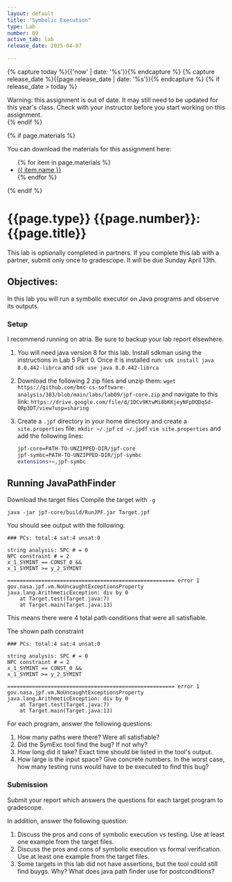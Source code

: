 ```yaml
---
layout: default
title: "Symbolic Execution"
type: Lab
number: 09
active_tab: lab
release_date: 2025-04-07

---
```


<!-- Check whether the assignment is ready to release -->
{% capture today %}{{'now' | date: '%s'}}{% endcapture %}
{% capture release_date %}{{page.release_date | date: '%s'}}{% endcapture %}
{% if release_date > today %} 
<div class="alert alert-danger">
Warning: this assignment is out of date.  It may still need to be updated for this year's class.  Check with your instructor before you start working on this assignment.
</div>
{% endif %}
<!-- End of check whether the assignment is up to date -->


<!-- Check whether the assignment is up to date -->
<!--{% capture this_year %}{{'now' | date: '%Y'}}{% endcapture %}
{% capture due_year %}{{page.due_date | date: '%Y'}}{% endcapture %}
{% if this_year != due_year %} 
<div class="alert alert-danger">
Warning: this assignment is out of date.  It may still need to be updated for this year's class.  Check with your instructor before you start working on this assignment.
</div>
{% endif %}-->
<!-- End of check whether the assignment is up to date -->



{% if page.materials %}
<div class="alert alert-info">
You can download the materials for this assignment here:
<ul>
{% for item in page.materials %}
<li><a href="{{item.url}}">{{ item.name }}</a></li>
{% endfor %}
</ul>

</div>
{% endif %}



{{page.type}} {{page.number}}: {{page.title}}
=============================================================
This lab is optionally completed in partners. If you complete this lab with a partner, submit only once to gradescope. It will be due Sunday April 13th. 

## Objectives:

In this lab you will run a symbolic executor on Java programs and observe its outputs. 

### Setup
I recommend running on atria. Be sure to backup your lab report elsewhere.

1. You will need java version 8 for this lab. Install sdkman using the instructions in Lab 5 Part 0. 
    Once it is installed run:
    `sdk install java 8.0.442-librca` and `sdk use java 8.0.442-librca`

2. Download the following 2 zip files and unzip them:
    `wget https://github.com/bmc-cs-software-analysis/383/blob/main/labs/lab09/jpf-core.zip` and
    navigate to this link: `https://drive.google.com/file/d/1DCv9KtwMi8bKKjeyNFpDQDq5d-QRp3DT/view?usp=sharing`    

3. Create a `.jpf` directory in your home directory and create a `site.properties` file:
    `mkdir ~/.jpf`
    `cd ~/.jpdf`
    `vim site.properties` and add the following lines:

    ```bash
    jpf-core=PATH-TO-UNZIPPED-DIR/jpf-core
    jpf-symbc=PATH-TO-UNZIPPED-DIR/jpf-symbc
    extensions+=,jpf-symbc
    ```


    

## Running JavaPathFinder

Download the target files
Compile the target with `-g`

`java -jar jpf-core/build/RunJPF.jar Target.jpf`

You should see output with the following:
```
### PCs: total:4 sat:4 unsat:0

string analysis: SPC # = 0
NPC constraint # = 2
x_1_SYMINT == CONST_0 &&
x_1_SYMINT >= y_2_SYMINT

====================================================== error 1
gov.nasa.jpf.vm.NoUncaughtExceptionsProperty
java.lang.ArithmeticException: div by 0
	at Target.test(Target.java:7)
	at Target.main(Target.java:13)
```

This means there were 4 total path conditions that were all satisfiable.

The shown path constraint
```
### PCs: total:4 sat:4 unsat:0

string analysis: SPC # = 0
NPC constraint # = 2
x_1_SYMINT == CONST_0 &&
x_1_SYMINT >= y_2_SYMINT

====================================================== error 1
gov.nasa.jpf.vm.NoUncaughtExceptionsProperty
java.lang.ArithmeticException: div by 0
	at Target.test(Target.java:7)
	at Target.main(Target.java:13)
```

For each program, answer the following questions:
1. How many paths were there? Were all satisfiable? 
2. Did the SymExc tool find the bug? If not why? 
3. How long did it take? Exact time should be listed in the tool's output. 
4. How large is the input space? Give concrete numbers. In the worst case, how many testing runs would have to be executed to find this bug? 

### Submission
Submit your report which answers the questions for each target program to gradescope. 

In addition, answer the following question:
1. Discuss the pros and cons of symbolic execution vs testing. Use at least one example from the target files.
2. Discuss the pros and cons of symbolic execution vs formal verification. Use at least one example from the target files.
3. Some targets in this lab did not have assertions, but the tool could still find buygs. Why? What does java path finder use for postconditions?
